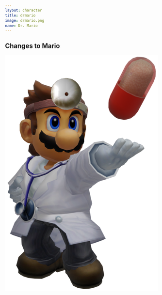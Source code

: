 ```yaml
---
layout: character
title: drmario
image: drmario.png
name: Dr. Mario
---
```


## Changes to Mario
![Dr. Mario](/images/content/css/drmario.png)
